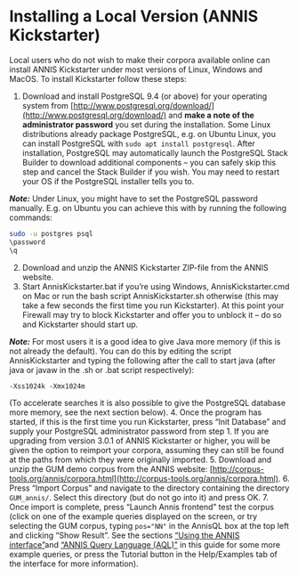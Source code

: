 # Installing a Local Version (ANNIS Kickstarter)

Local users who do not wish to make their corpora available online can install ANNIS 
Kickstarter under  most   versions   of  Linux,   Windows and  MacOS. 
To install Kickstarter follow these steps:
1. Download and install PostgreSQL 9.4 (or above)
for your operating system from [http://www.postgresql.org/download/](http://www.postgresql.org/download/) and **make a note of the administrator password** you set during the installation.
Some Linux distributions already package PostgreSQL, e.g. on Ubuntu Linux, you can install PostgreSQL with `sudo apt install postgresql`.
 After installation, PostgreSQL may automatically launch the PostgreSQL Stack Builder to download additional components – you can safely skip this step and cancel the Stack Builder if you wish. You may need to restart your OS if the PostgreSQL installer tells you to.

***Note:*** Under Linux, you might have to set the PostgreSQL password manually.
E.g. on Ubuntu you can achieve this with by running the following commands:
```bash
sudo -u postgres psql
\password
\q
```
2. Download and unzip the ANNIS Kickstarter ZIP-file from the ANNIS website.
3. Start AnnisKickstarter.bat if you’re using Windows, AnnisKickstarter.cmd on
Mac or run the bash script AnnisKickstarter.sh otherwise (this may take a few
seconds the first time you run Kickstarter). At this point your Firewall may try
to block Kickstarter and offer you to unblock it – do so and Kickstarter should
start up.

***Note:*** For most users it is a good idea to give Java more memory (if this is not
already the default). You can do this by editing the script AnnisKickstarter and
typing the following after the call to start java (after java or javaw in the .sh
or .bat script respectively):
```
-Xss1024k -Xmx1024m
```
(To accelerate searches it is also possible to give the PostgreSQL database
more memory, see the next section below).
4. Once the program has started, if this is the first time you run Kickstarter, press
“Init Database” and supply your PostgreSQL administrator password from step 1. If you are upgrading from version 3.0.1 of ANNIS Kickstarter or higher, you will be given the option to reimport your corpora, assuming they can still be found at the paths from which they were originally imported.
5. Download and unzip the GUM demo corpus from the ANNIS website:
[http://corpus-tools.org/annis/corpora.html](http://corpus-tools.org/annis/corpora.html).
6. Press “Import Corpus” and navigate to the directory containing the directory
`GUM_annis/`. Select this directory (but do not go into it) and press OK.
7. Once import is complete, press “Launch Annis frontend” test the corpus (click
on one of the example queries displayed on the screen, or try selecting the
GUM corpus, typing `pos="NN"` in the AnnisQL box at the top left and clicking
“Show Result”. See the sections [“Using the ANNIS interface”](../interface/index.md)and [“ANNIS Query Language (AQL)”](../aql/index.md) in this guide for some more example queries, or press the Tutorial button in the
Help/Examples tab of the interface for more information).
